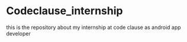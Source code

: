 # Codeclause_internship
this is the repository about my internship at code clause as android app developer
